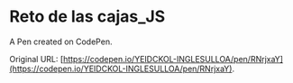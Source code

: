 # Reto de las cajas_JS

A Pen created on CodePen.

Original URL: [https://codepen.io/YEIDCKOL-INGLESULLOA/pen/RNrjxaY](https://codepen.io/YEIDCKOL-INGLESULLOA/pen/RNrjxaY).


